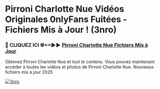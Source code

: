 # Pirroni Charlotte Nue Vidéos Originales 0nlyFans Fuitées - Fichiers Mis à Jour ! (3nro)

<h3>🔴 CLIQUEZ ICI 🌐==►► <a href="https://tinyurl.com/2pmr4ezf" rel="nofollow">Pirroni Charlotte Nue Fichiers Mis à Jour</a></h3>

Obtenez Pirroni Charlotte Nue et tout le contenu. Vous pouvez maintenant accéder à toutes les vidéos et photos de Pirroni Charlotte Nue. Nouveaux fichiers mis à jour 2025

[![3nro](https://i.imgur.com/6SNvagu.gif)](https://tinyurl.com/2pmr4ezf)
